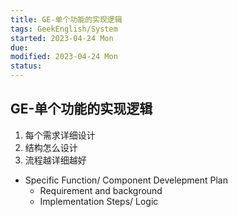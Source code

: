 ```yaml
---
title: GE-单个功能的实现逻辑
tags: GeekEnglish/System
started: 2023-04-24 Mon
due: 
modified: 2023-04-24 Mon
status: 
---
```

## GE-单个功能的实现逻辑
1. 每个需求详细设计
2. 结构怎么设计
3. 流程越详细越好
- Specific Function/ Component Develepment Plan
	- Requirement and background
	- Implementation Steps/ Logic